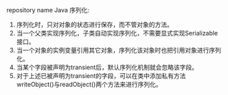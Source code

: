 repository name
Java 序列化:

1. 序列化时，只对对象的状态进行保存，而不管对象的方法。
2. 当一个父类实现序列化，子类自动实现序列化，不需要显式实现Serializable接口。
3. 当一个对象的实例变量引用其它对象，序列化该对象时也把引用对象进行序列化。
4. 当某个字段被声明为transient后，默认序列化机制就会忽略该字段。
5. 对于上述已被声明为transient的字段，可以在类中添加私有方法writeObject()与readObject()两个方法来进行序列化。
